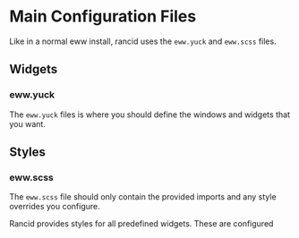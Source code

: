 # Main Configuration Files

Like in a normal eww install, rancid uses the `eww.yuck` and `eww.scss` files.

## Widgets

### eww.yuck

The `eww.yuck` files is where you should define the windows and widgets that you want.

## Styles

### eww.scss

The `eww.scss` file should only contain the provided imports and any style overrides you configure.

Rancid provides styles for all predefined widgets. These are configured 

